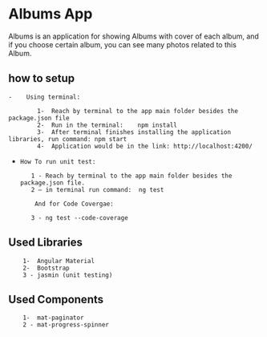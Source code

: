 # Albums App 

Albums is an application for showing Albums with cover of each album, and if you choose certain album, you can see many photos related to this Album.


## how to setup

    -	 Using terminal:

            1-	Reach by terminal to the app main folder besides the package.json file
            2-	Run in the terminal:    npm install 
            3-	After terminal finishes installing the application libraries, run command: npm start
            4-	Application would be in the link: http://localhost:4200/

   -     How To run unit test: 
        
            1 - Reach by terminal to the app main folder besides the package.json file.
            2 – in terminal run command:  ng test   
 
             And for Code Covergae: 
          
            3 - ng test --code-coverage
              

## Used Libraries

        1-	Angular Material
        2-	Bootstrap
        3 - jasmin (unit testing)

## Used Components

        1-	mat-paginator
        2 - mat-progress-spinner
